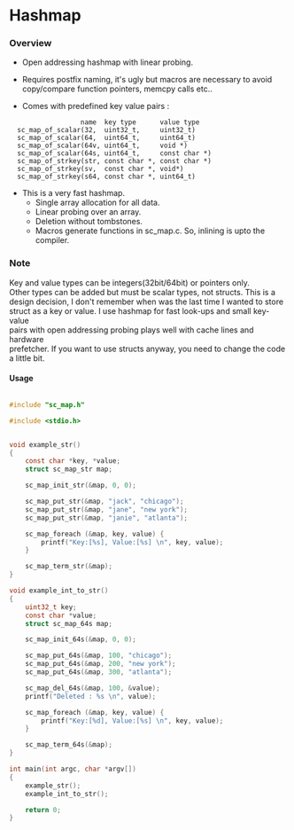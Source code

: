 # Hashmap

### Overview

- Open addressing hashmap with linear probing.
- Requires postfix naming, it's ugly but macros are necessary to avoid  
  copy/compare function pointers, memcpy calls etc..

- Comes with predefined key value pairs :
  
```
                  name  key type      value type
  sc_map_of_scalar(32,  uint32_t,     uint32_t)
  sc_map_of_scalar(64,  uint64_t,     uint64_t)
  sc_map_of_scalar(64v, uint64_t,     void *)
  sc_map_of_scalar(64s, uint64_t,     const char *)
  sc_map_of_strkey(str, const char *, const char *)
  sc_map_of_strkey(sv,  const char *, void*)
  sc_map_of_strkey(s64, const char *, uint64_t)
```

- This is a very fast hashmap. 
  - Single array allocation for all data. 
  - Linear probing over an array.
  - Deletion without tombstones.
  - Macros generate functions in sc_map.c. So, inlining is upto the compiler.


### Note
Key and value types can be integers(32bit/64bit) or pointers only.  
Other types can be added but must be scalar types, not structs. This is a   
design decision, I don't remember when was the last time I wanted to store  
struct as a key or value. I use hashmap for fast look-ups and small key-value  
pairs with open addressing probing plays well with cache lines and hardware  
prefetcher. If you want to use structs anyway, you need to change the code a
little bit.


#### Usage


```c

#include "sc_map.h"

#include <stdio.h>


void example_str()
{
    const char *key, *value;
    struct sc_map_str map;

    sc_map_init_str(&map, 0, 0);

    sc_map_put_str(&map, "jack", "chicago");
    sc_map_put_str(&map, "jane", "new york");
    sc_map_put_str(&map, "janie", "atlanta");

    sc_map_foreach (&map, key, value) {
        printf("Key:[%s], Value:[%s] \n", key, value);
    }

    sc_map_term_str(&map);
}

void example_int_to_str()
{
    uint32_t key;
    const char *value;
    struct sc_map_64s map;

    sc_map_init_64s(&map, 0, 0);

    sc_map_put_64s(&map, 100, "chicago");
    sc_map_put_64s(&map, 200, "new york");
    sc_map_put_64s(&map, 300, "atlanta");

    sc_map_del_64s(&map, 100, &value);
    printf("Deleted : %s \n", value);

    sc_map_foreach (&map, key, value) {
        printf("Key:[%d], Value:[%s] \n", key, value);
    }

    sc_map_term_64s(&map);
}

int main(int argc, char *argv[])
{
    example_str();
    example_int_to_str();

    return 0;
}

```
